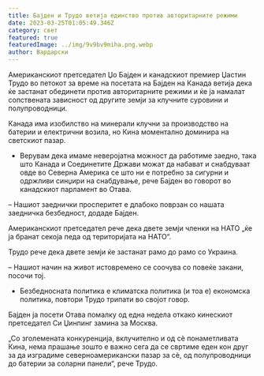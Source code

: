 ```yaml
---
title: Бајден и Трудо ветија единство против авторитарните режими
date: 2023-03-25T01:05:49.346Z
category: свет
featured: true
featuredImage: ../img/9v9bv9miha.png.webp
author: Вардарски
---
```


Американскиот претседател Џо Бајден и канадскиот премиер Џастин Трудо во петокот за време на посетата на Бајден на Канада ветија дека ќе застанат обединети против авторитарните режими и ќе ја намалат сопствената зависност од другите земји за клучните суровини и полупроводници.

Канада има изобилство на минерали клучни за производство на батерии и електрични возила, но Кина моментално доминира на светскиот пазар.

- Верувам дека имаме неверојатна можност да работиме заедно, така што Канада и Соединетите Држави можат да набават и снабдуваат овде во Северна Америка се што ни е потребно за сигурни и одржливи синџири на снабдување, рече Бајден во говорот во канадскиот парламент во Отава.

– Нашиот заеднички просперитет е длабоко поврзан со нашата заедничка безбедност, додаде Бајден.

Американскиот претседател рече дека двете земји членки на НАТО „ќе ја бранат секоја педа од територијата на НАТО“.

Трудо рече дека двете земји ќе застанат рамо до рамо со Украина.

– Нашиот начин на живот истовремено се соочува со повеќе закани, посочи тој.

- Безбедносната политика е климатска политика (и тоа е) економска политика, повтори Трудо трипати во својот говор.

Бајден ја посети Отава помалку од една недела откако кинескиот претседател Си Џинпинг замина за Москва.

„Со зголемената конкуренција, вклучително и од сè понаметливата Кина, нема прашање зошто е важно сега да се свртиме еден кон друг за да изградиме северноамерикански пазар за сè, од полупроводници до батерии за соларни панели“, рече Трудо.
